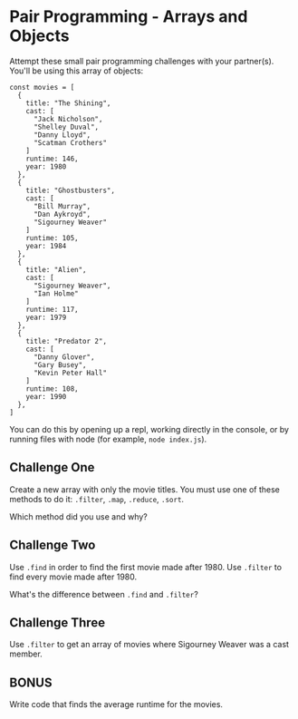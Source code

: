 # Pair Programming - Arrays and Objects

Attempt these small pair programming challenges with your partner(s). You'll be using this array of objects:

```
const movies = [
  {
    title: "The Shining",
    cast: [
      "Jack Nicholson",
      "Shelley Duval",
      "Danny Lloyd",
      "Scatman Crothers"
    ]
    runtime: 146,
    year: 1980
  },
  {
    title: "Ghostbusters",
    cast: [
      "Bill Murray",
      "Dan Aykroyd",
      "Sigourney Weaver"
    ]
    runtime: 105,
    year: 1984
  },
  {
    title: "Alien",
    cast: [
      "Sigourney Weaver",
      "Ian Holme"
    ]
    runtime: 117,
    year: 1979
  },
  {
    title: "Predator 2",
    cast: [
      "Danny Glover",
      "Gary Busey",
      "Kevin Peter Hall"
    ]
    runtime: 108,
    year: 1990
  },
]
```

You can do this by opening up a repl, working directly in the console, or by running files with node (for example, `node index.js`).

## Challenge One

Create a new array with only the movie titles. You must use one of these methods to do it: `.filter`, `.map`, `.reduce`, `.sort`.

Which method did you use and why?

## Challenge Two

Use `.find` in order to find the first movie made after 1980. Use `.filter` to find every movie made after 1980.

What's the difference between `.find` and `.filter`?

## Challenge Three

Use `.filter` to get an array of movies where Sigourney Weaver was a cast member.

## BONUS

Write code that finds the average runtime for the movies.
